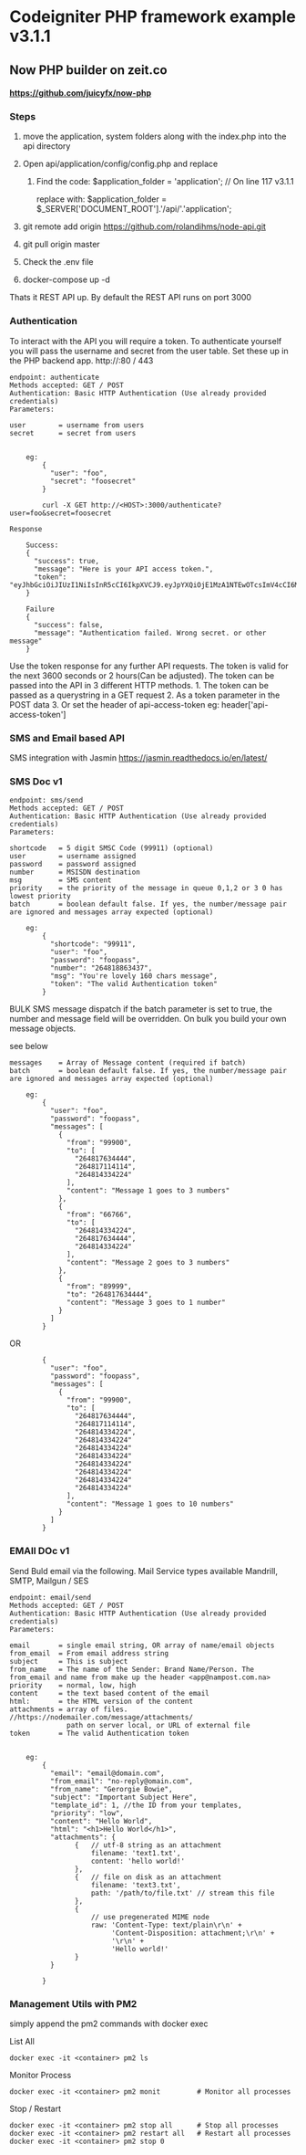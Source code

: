 # Codeigniter PHP framework example v3.1.1
## Now PHP builder on zeit.co

#### https://github.com/juicyfx/now-php

### Steps 

1. move the application, system folders along with the index.php into the api directory
2. Open api/application/config/config.php and replace

	1. Find the code:
		$application_folder = 'application'; // On line 117 v3.1.1

		replace with:
		$application_folder = $_SERVER['DOCUMENT_ROOT'].'/api/'.'application';




3. git remote add origin https://github.com/rolandihms/node-api.git

4. git pull origin master

5. Check the .env file 

5. docker-compose up -d

Thats it REST API up. By default the REST API runs on port 3000

### Authentication

To interact with the API you will require a token. To authenticate yourself you will pass
the username and secret from the user table. Set these up in the PHP backend app. http://<HOST>:80 / 443


	endpoint: authenticate
	Methods accepted: GET / POST
	Authentication: Basic HTTP Authentication (Use already provided credentials)
	Parameters:

	user	    = username from users
	secret 		= secret from users


		eg: 
			{
			  "user": "foo",
			  "secret": "foosecret"
			}

			curl -X GET http://<HOST>:3000/authenticate?user=foo&secret=foosecret

	Response

		Success: 
		{
		  "success": true,
		  "message": "Here is your API access token.",
		  "token": "eyJhbGciOiJIUzI1NiIsInR5cCI6IkpXVCJ9.eyJpYXQiOjE1MzA1NTEwOTcsImV4cCI6MTUzMDU1NDY5N30.Y1uE1GD_LzehQIgSANkpGjwSqPdN_KxFGu_mNxqh36Y"
		}	

		Failure
		{
		  "success": false,
		  "message": "Authentication failed. Wrong secret. or other message"
		}


Use the token response for any further API requests. The token is valid for the next 3600 seconds or 2 hours(Can be adjusted).
The token can be passed into the API in 3 different HTTP methods.
	1. The token can be passed as a querystring in a GET request
	2. As a token parameter in the POST data
	3. Or set the header of api-access-token eg: header['api-access-token']



### SMS and Email based API

SMS integration with Jasmin
https://jasmin.readthedocs.io/en/latest/


### SMS Doc v1


	endpoint: sms/send
	Methods accepted: GET / POST
	Authentication: Basic HTTP Authentication (Use already provided credentials)
	Parameters:
	
	shortcode	= 5 digit SMSC Code (99911) (optional)
	user 		= username assigned
	password	= password assigned
	number		= MSISDN destination
	msg			= SMS content
	priority	= the priority of the message in queue 0,1,2 or 3 0 has lowest priority
	batch		= boolean default false. If yes, the number/message pair are ignored and messages array expected (optional)

		eg: 
			{
			  "shortcode": "99911",
			  "user": "foo",
			  "password": "foopass",
			  "number": "264818863437",
			  "msg": "You're lovely 160 chars message",
			  "token": "The valid Authentication token"
			}
			 

BULK  SMS message dispatch
if the batch parameter is set to true, the number and message field will be overridden. 
On bulk you build your own message objects.

see below

	messages	= Array of Message content (required if batch)
	batch		= boolean default false. If yes, the number/message pair are ignored and messages array expected (optional)

		eg: 
			{
			  "user": "foo",
			  "password": "foopass",
			  "messages": [
			    {
			      "from": "99900",
			      "to": [
			        "264817634444",
			        "264817114114",
			        "264814334224"
			      ],
			      "content": "Message 1 goes to 3 numbers"
			    },
			    {
			      "from": "66766",
			      "to": [
			        "264814334224",
			        "264817634444",
			        "264814334224"
			      ],
			      "content": "Message 2 goes to 3 numbers"
			    },
			    {
			      "from": "89999",
			      "to": "264817634444",
			      "content": "Message 3 goes to 1 number"
			    }
			  ]
			}

OR

			{
			  "user": "foo",
			  "password": "foopass",
			  "messages": [
			    {
			      "from": "99900",
			      "to": [
			        "264817634444",
			        "264817114114",
			        "264814334224",
			        "264814334224"
			        "264814334224"
			        "264814334224"
			        "264814334224"
			        "264814334224"
			        "264814334224"
			        "264814334224"
			      ],
			      "content": "Message 1 goes to 10 numbers"
			    }
			  ]
			}



### EMAIl DOc v1

Send Buld email via the following. Mail Service types available Mandrill, SMTP, Mailgun / SES

	endpoint: email/send
	Methods accepted: GET / POST
	Authentication: Basic HTTP Authentication (Use already provided credentials)
	Parameters:
	
	email		= single email string, OR array of name/email objects
	from_email	= From email address string
	subject 	= This is subject
	from_name	= The name of the Sender: Brand Name/Person. The from_email and name from make up the header <app@nampost.com.na>
	priority	= normal, low, high
	content  	= the text based content of the email
	html:       = the HTML version of the content
	attachments = array of files. //https://nodemailer.com/message/attachments/
				  path on server local, or URL of external file
	token 		= The valid Authentication token			  
	

		eg: 
			{
			  "email": "email@domain.com",
			  "from_email": "no-reply@omain.com",
			  "from_name": "Gerorgie Bowie",
			  "subject": "Important Subject Here",
			  "template_id": 1, //the ID from your templates,
			  "priority": "low",
			  "content": "Hello World",
			  "html": "<h1>Hello World</h1>",
			  "attachments": {
				  	{   // utf-8 string as an attachment
			            filename: 'text1.txt',
			            content: 'hello world!'
			        },
			        {   // file on disk as an attachment
			            filename: 'text3.txt',
			            path: '/path/to/file.txt' // stream this file
			        },
					{
			            // use pregenerated MIME node
			            raw: 'Content-Type: text/plain\r\n' +
			                 'Content-Disposition: attachment;\r\n' +
			                 '\r\n' +
			                 'Hello world!'
			        }
			  }

			}




### Management Utils with PM2

simply append the pm2 commands with docker exec

List All

	docker exec -it <container> pm2 ls

Monitor Process

	docker exec -it <container> pm2 monit         # Monitor all processes

Stop / Restart

	docker exec -it <container> pm2 stop all      # Stop all processes
	docker exec -it <container> pm2 restart all   # Restart all processes
	docker exec -it <container> pm2 stop 0 
